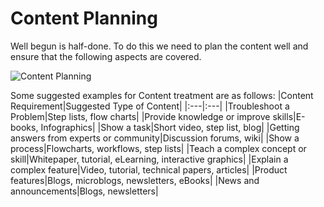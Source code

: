 # Content Planning
Well begun is half-done. To do this we need to plan the content well and ensure that the following aspects are covered.

<img src="/_books/style-guide/images/contentplanning.png" alt="Content Planning"/>

Some suggested examples for Content treatment are as follows:
|Content Requirement|Suggested Type of Content|
|:---|:---|
|Troubleshoot a Problem|Step lists, flow charts|
|Provide knowledge or improve skills|E-books, Infographics|
|Show a task|Short video, step list, blog|
|Getting answers from experts or community|Discussion forums, wiki|
|Show a process|Flowcharts, workflows, step lists|
|Teach a complex concept or skill|Whitepaper, tutorial, eLearning, interactive graphics|
|Explain a complex feature|Video, tutorial, technical papers, articles|
|Product features|Blogs, microblogs, newsletters, eBooks|
|News and announcements|Blogs, newsletters|